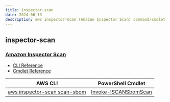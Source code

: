 ```yaml
---
title: inspector-scan
date: 2024-06-13
description: aws inspector-scan (Amazon Inspector Scan) command/cmdlet list.
---
```


## inspector-scan

### [Amazon Inspector Scan](https://aws.amazon.com/inspector/)

* [CLI Reference](https://awscli.amazonaws.com/v2/documentation/api/latest/reference/inspector-scan/index.html)
* [Cmdlet Reference](https://docs.aws.amazon.com/powershell/latest/reference/items/InspectorScan_cmdlets.html)

|AWS CLI|PowerShell Cmdlet|
|----|----|
|[aws inspector-scan scan-sbom](https://awscli.amazonaws.com/v2/documentation/api/latest/reference/inspector-scan/scan-sbom.html)|[Invoke-ISCANSbomScan](https://docs.aws.amazon.com/powershell/latest/reference/items/Invoke-ISCANSbomScan.html)|

